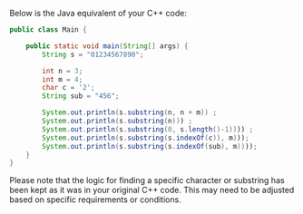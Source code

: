 Below is the Java equivalent of your C++ code:

```java
public class Main {

    public static void main(String[] args) {
        String s = "01234567890";

        int n = 3;
        int m = 4;
        char c = '2';
        String sub = "456";

        System.out.println(s.substring(n, n + m)) ;
        System.out.println(s.substring(n))) ;
        System.out.println(s.substring(0, s.length()-1)))) ;
        System.out.println(s.substring(s.indexOf(c)), m)));
        System.out.println(s.substring(s.indexOf(sub), m))));
    }
}
```
Please note that the logic for finding a specific character or substring has been kept as it was in your original C++ code. This may need to be adjusted based on specific requirements or conditions.
